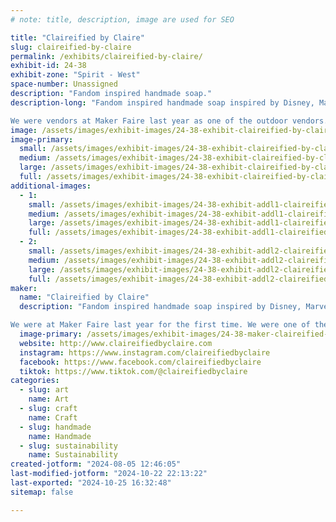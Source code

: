 ```yaml
---
# note: title, description, image are used for SEO

title: "Claireified by Claire"
slug: claireified-by-claire
permalink: /exhibits/claireified-by-claire/
exhibit-id: 24-38
exhibit-zone: "Spirit - West"
space-number: Unassigned
description: "Fandom inspired handmade soap."
description-long: "Fandom inspired handmade soap inspired by Disney, Marvel, Star Wars, Supernatural, Harry Potter, Anime, D&D, and more.

We were vendors at Maker Faire last year as one of the outdoor vendors."
image: /assets/images/exhibit-images/24-38-exhibit-claireified-by-claire-2023-05-25-14-10-54-large.jpg
image-primary: 
  small: /assets/images/exhibit-images/24-38-exhibit-claireified-by-claire-2023-05-25-14-10-54-small.jpg
  medium: /assets/images/exhibit-images/24-38-exhibit-claireified-by-claire-2023-05-25-14-10-54-medium.jpg
  large: /assets/images/exhibit-images/24-38-exhibit-claireified-by-claire-2023-05-25-14-10-54-large.jpg
  full: /assets/images/exhibit-images/24-38-exhibit-claireified-by-claire-2023-05-25-14-10-54-full.jpg
additional-images: 
  - 1:
    small: /assets/images/exhibit-images/24-38-exhibit-addl1-claireified-by-claire-2024-06-01-09-22-29-small.jpg
    medium: /assets/images/exhibit-images/24-38-exhibit-addl1-claireified-by-claire-2024-06-01-09-22-29-medium.jpg
    large: /assets/images/exhibit-images/24-38-exhibit-addl1-claireified-by-claire-2024-06-01-09-22-29-large.jpg
    full: /assets/images/exhibit-images/24-38-exhibit-addl1-claireified-by-claire-2024-06-01-09-22-29-full.jpg
  - 2:
    small: /assets/images/exhibit-images/24-38-exhibit-addl2-claireified-by-claire-2024-06-22-08-50-01-small.jpg
    medium: /assets/images/exhibit-images/24-38-exhibit-addl2-claireified-by-claire-2024-06-22-08-50-01-medium.jpg
    large: /assets/images/exhibit-images/24-38-exhibit-addl2-claireified-by-claire-2024-06-22-08-50-01-large.jpg
    full: /assets/images/exhibit-images/24-38-exhibit-addl2-claireified-by-claire-2024-06-22-08-50-01-full.jpg
maker: 
  name: "Claireified by Claire"
  description: "Fandom inspired handmade soap inspired by Disney, Marvel, Star Wars, Supernatural, Harry Potter, Anime, D&D, and more.

We were at Maker Faire last year for the first time. We were one of the outdoor vendors."
  image-primary: /assets/images/exhibit-images/24-38-maker-claireified-by-claire-cbc-lobo-color-medium.png
  website: http://www.claireifiedbyclaire.com
  instagram: https://www.instagram.com/claireifiedbyclaire
  facebook: https://www.facebook.com/claireifiedbyclaire
  tiktok: https://www.tiktok.com/@claireifiedbyclaire
categories: 
  - slug: art
    name: Art
  - slug: craft
    name: Craft
  - slug: handmade
    name: Handmade
  - slug: sustainability
    name: Sustainability
created-jotform: "2024-08-05 12:46:05"
last-modified-jotform: "2024-10-22 22:13:22"
last-exported: "2024-10-25 16:32:48"
sitemap: false

---
```

